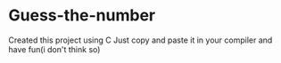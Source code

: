 # Guess-the-number
Created this project using C
Just copy and paste it in your compiler and have fun(i don't think so)
